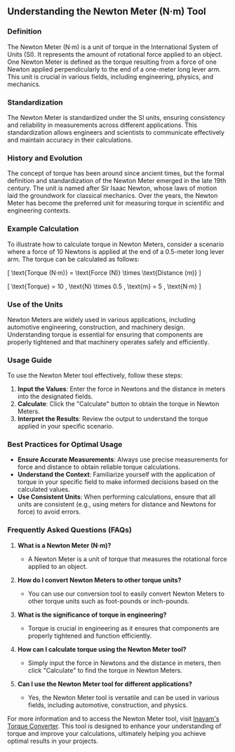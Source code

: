 ## Understanding the Newton Meter (N·m) Tool

### Definition
The Newton Meter (N·m) is a unit of torque in the International System of Units (SI). It represents the amount of rotational force applied to an object. One Newton Meter is defined as the torque resulting from a force of one Newton applied perpendicularly to the end of a one-meter long lever arm. This unit is crucial in various fields, including engineering, physics, and mechanics.

### Standardization
The Newton Meter is standardized under the SI units, ensuring consistency and reliability in measurements across different applications. This standardization allows engineers and scientists to communicate effectively and maintain accuracy in their calculations.

### History and Evolution
The concept of torque has been around since ancient times, but the formal definition and standardization of the Newton Meter emerged in the late 19th century. The unit is named after Sir Isaac Newton, whose laws of motion laid the groundwork for classical mechanics. Over the years, the Newton Meter has become the preferred unit for measuring torque in scientific and engineering contexts.

### Example Calculation
To illustrate how to calculate torque in Newton Meters, consider a scenario where a force of 10 Newtons is applied at the end of a 0.5-meter long lever arm. The torque can be calculated as follows:

\[ \text{Torque (N·m)} = \text{Force (N)} \times \text{Distance (m)} \]

\[ \text{Torque} = 10 \, \text{N} \times 0.5 \, \text{m} = 5 \, \text{N·m} \]

### Use of the Units
Newton Meters are widely used in various applications, including automotive engineering, construction, and machinery design. Understanding torque is essential for ensuring that components are properly tightened and that machinery operates safely and efficiently.

### Usage Guide
To use the Newton Meter tool effectively, follow these steps:
1. **Input the Values**: Enter the force in Newtons and the distance in meters into the designated fields.
2. **Calculate**: Click the "Calculate" button to obtain the torque in Newton Meters.
3. **Interpret the Results**: Review the output to understand the torque applied in your specific scenario.

### Best Practices for Optimal Usage
- **Ensure Accurate Measurements**: Always use precise measurements for force and distance to obtain reliable torque calculations.
- **Understand the Context**: Familiarize yourself with the application of torque in your specific field to make informed decisions based on the calculated values.
- **Use Consistent Units**: When performing calculations, ensure that all units are consistent (e.g., using meters for distance and Newtons for force) to avoid errors.

### Frequently Asked Questions (FAQs)

1. **What is a Newton Meter (N·m)?**
   - A Newton Meter is a unit of torque that measures the rotational force applied to an object.

2. **How do I convert Newton Meters to other torque units?**
   - You can use our conversion tool to easily convert Newton Meters to other torque units such as foot-pounds or inch-pounds.

3. **What is the significance of torque in engineering?**
   - Torque is crucial in engineering as it ensures that components are properly tightened and function efficiently.

4. **How can I calculate torque using the Newton Meter tool?**
   - Simply input the force in Newtons and the distance in meters, then click "Calculate" to find the torque in Newton Meters.

5. **Can I use the Newton Meter tool for different applications?**
   - Yes, the Newton Meter tool is versatile and can be used in various fields, including automotive, construction, and physics.

For more information and to access the Newton Meter tool, visit [Inayam's Torque Converter](https://www.inayam.co/unit-converter/torque). This tool is designed to enhance your understanding of torque and improve your calculations, ultimately helping you achieve optimal results in your projects.